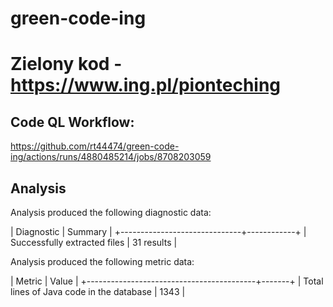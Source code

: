 # green-code-ing
# Zielony kod - https://www.ing.pl/pionteching

## Code QL Workflow:
https://github.com/rt44474/green-code-ing/actions/runs/4880485214/jobs/8708203059
## Analysis
Analysis produced the following diagnostic data:

|          Diagnostic          |  Summary   |
+------------------------------+------------+
| Successfully extracted files | 31 results |

Analysis produced the following metric data:

|                  Metric                  | Value |
+------------------------------------------+-------+
| Total lines of Java code in the database |  1343 |
